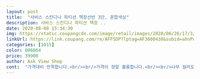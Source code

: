 ```yaml
---
layout: post 
title:  "샤바스 스칸디나 파티션 책장선반 3단, 혼합색상" 
description: 샤바스 스칸디나 파티션 책장 ..
date: 2020-08-08 15:34:30 
img: https://static.coupangcdn.com/image/retail/images/2020/06/26/17/3/4740f91b-d5ee-495c-ba46-b54a619cca35.jpg 
linkUrl: https://link.coupang.com/re/AFFSDP?lptag=AF3600438&subid=ahnPublicAsk&pageKey=1749213250&itemId=2978913099&vendorItemId=70967277033&traceid=V0-113-8444909237c5e2fd 
categories: [1015] 
color: 006064 
price: 39900 
author: Ask View Shop 
cont:  "가격대비 만족합니다.<br/><br/>가격이 정말 훌륭합니다.<br/><br/>나무 컬러도 너무 밝지 않아서 고급스럽네요.<br/><br/>남편이 조립하면서 마음에 들어하길래<br/>너무 좋아요.<br/>방학하고 집에 온 아들이 온갖 책들을 바닥에 진열하는 바람에 구입했어요.<br/>책들이랑 소지품들까지 정리가 되서 너무 좋네요.<br/>아들이 10분만에 뚝딱 조립했어요.<br/>십자 드라이버도 들어있어요.<br/>이럴 땐 아들찬스가 좋네요.<br/><br/>뒷 부분에 칸막이가 있어서 뒤로 책이나 물건이 떨어지지 않을거 같아서 좋아요.<br/><br/>배송은 하루만에 도착 ㅎㅎ 조립도 어렵지 않았습니다.<br/><br/>사무실에서도 쓰려고 하나 더 주문해줬습니다.<br/><br/>위아래 선반 조립 후 중간선반 조립하니 쉽게 되더라구여.<br/><br/>침대옆에 두고 쓸 책장 겸 선반이 필요해서 구매했어요.<br/><br/>큰 책도 충분히 꽂히는 높이입니다.<br/> 조립도 쉬웠습니다.<br/><br/>튼튼하고 상판 무늬 이쁩니다.<br/><br/>" 
---
```

